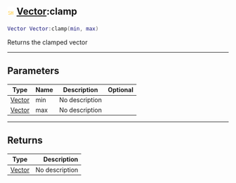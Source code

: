 ## ![shared](../../.gitbook/assets/shared.png) [Vector](vector):clamp

```lua
Vector Vector:clamp(min, max)
```

Returns the clamped vector

------
## Parameters

| Type   | Name | Description | Optional |
| ------ | ---- | ----------- | -------: |
| [Vector](vector) | min | No description |  |
| [Vector](vector) | max | No description |  |


------
## Returns

| Type   | Description |
| ------ | ----------: |
| [Vector](vector) | No description |

